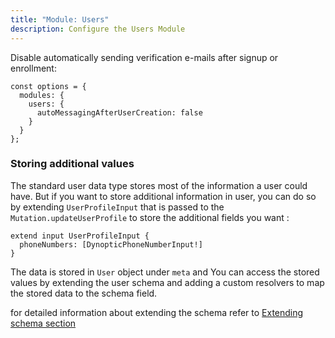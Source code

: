 ```yaml
---
title: "Module: Users"
description: Configure the Users Module
---
```


Disable automatically sending verification e-mails after signup or enrollment:

```
const options = {
  modules: {
    users: {
      autoMessagingAfterUserCreation: false
    }
  }
};
```
### Storing additional values

The standard user data type stores most of the information a user could have. But if you want to store additional information in user, you can do so by extending `UserProfileInput` that is passed to the `Mutation.updateUserProfile` to store the additional fields you want :

```
extend input UserProfileInput {
  phoneNumbers: [DynopticPhoneNumberInput!]
}

```
The data is stored in `User` object under  `meta` and  You can access the stored values by extending the user schema and adding a custom resolvers to map the stored data to the schema field. 

for detailed information about extending the schema refer to [Extending schema section](./extending-schema)


